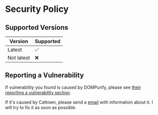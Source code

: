 # Security Policy

## Supported Versions

| Version | Supported          |
| ------- | ------------------ |
| Latest   | :white_check_mark: |
| Not latest   | :x:                |

## Reporting a Vulnerability
If vulnerability you found is caused by DOMPurify, please see [their reporting a vulnerability section](https://github.com/cure53/DOMPurify?tab=security-ov-file#reporting-a-vulnerability).

If it's caused by Cattown, please send a [email](mailto:ieaturanium00@gmail.com) with information about it. I will try to fix it as soon as possible.
